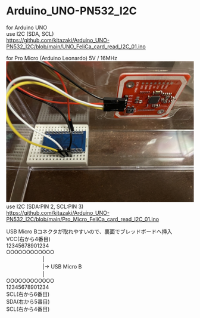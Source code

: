 # Arduino_UNO-PN532_I2C

for Arduino UNO  
use I2C (SDA, SCL)  
https://github.com/kitazaki/Arduino_UNO-PN532_I2C/blob/main/UNO_FeliCa_card_read_I2C_01.ino  


for Pro Micro (Arduino Leonardo) 5V / 16MHz  
<img src="https://github.com/kitazaki/Arduino_UNO-PN532_I2C/raw/main/Pro_Micro_PN532.jpg">
use I2C (SDA:PIN 2, SCL:PIN 3)  
https://github.com/kitazaki/Arduino_UNO-PN532_I2C/blob/main/Pro_Micro_FeliCa_card_read_I2C_01.ino  

USB Micro Bコネクタが取れやすいので、裏面でブレッドボードへ挿入  
          VCC(右から4番目)  
12345678901234  
OOOOOOOOOOOO  
　　　　　　　|  
　　　　　　　|→ USB Micro B  
　　　　　　　|  
OOOOOOOOOOOO  
12345678901234  
      SCL(右から6番目)  
        SDA(右から5番目)  
          SCL(右から4番目)  
